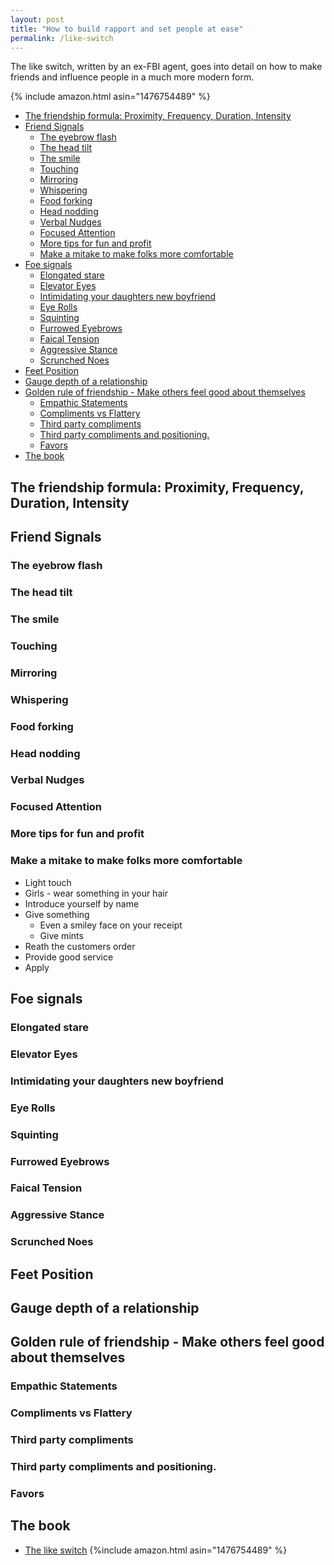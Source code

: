 ```yaml
---
layout: post
title: "How to build rapport and set people at ease"
permalink: /like-switch
---
```


The like switch, written by an ex-FBI agent, goes into detail on how to make friends and influence people in a much more modern form.

{% include amazon.html asin="1476754489" %}

<!-- prettier-ignore-start -->

<!-- vim-markdown-toc-start -->

- [The friendship formula: Proximity, Frequency, Duration, Intensity](#the-friendship-formula-proximity-frequency-duration-intensity)
- [Friend Signals](#friend-signals)
    - [The eyebrow flash](#the-eyebrow-flash)
    - [The head tilt](#the-head-tilt)
    - [The smile](#the-smile)
    - [Touching](#touching)
    - [Mirroring](#mirroring)
    - [Whispering](#whispering)
    - [Food forking](#food-forking)
    - [Head nodding](#head-nodding)
    - [Verbal Nudges](#verbal-nudges)
    - [Focused Attention](#focused-attention)
    - [More tips for fun and profit](#more-tips-for-fun-and-profit)
    - [Make a mitake to make folks more comfortable](#make-a-mitake-to-make-folks-more-comfortable)
- [Foe signals](#foe-signals)
    - [Elongated stare](#elongated-stare)
    - [Elevator Eyes](#elevator-eyes)
    - [Intimidating your daughters new boyfriend](#intimidating-your-daughters-new-boyfriend)
    - [Eye Rolls](#eye-rolls)
    - [Squinting](#squinting)
    - [Furrowed Eyebrows](#furrowed-eyebrows)
    - [Faical Tension](#faical-tension)
    - [Aggressive Stance](#aggressive-stance)
    - [Scrunched Noes](#scrunched-noes)
- [Feet Position](#feet-position)
- [Gauge depth of a relationship](#gauge-depth-of-a-relationship)
- [Golden rule of friendship - Make others feel good about themselves](#golden-rule-of-friendship---make-others-feel-good-about-themselves)
    - [Empathic Statements](#empathic-statements)
    - [Compliments vs Flattery](#compliments-vs-flattery)
    - [Third party compliments](#third-party-compliments)
    - [Third party compliments and positioning.](#third-party-compliments-and-positioning)
    - [Favors](#favors)
- [The book](#the-book)

<!-- vim-markdown-toc-end -->
<!-- prettier-ignore-end -->

## The friendship formula: Proximity, Frequency, Duration, Intensity

## Friend Signals

### The eyebrow flash

### The head tilt

### The smile

### Touching

### Mirroring

### Whispering

### Food forking

### Head nodding

### Verbal Nudges

### Focused Attention

### More tips for fun and profit

### Make a mitake to make folks more comfortable

- Light touch
- Girls - wear something in your hair
- Introduce yourself by name
- Give something
  - Even a smiley face on your receipt
  - Give mints
- Reath the customers order
- Provide good service
- Apply

## Foe signals

### Elongated stare

### Elevator Eyes

### Intimidating your daughters new boyfriend

### Eye Rolls

### Squinting

### Furrowed Eyebrows

### Faical Tension

### Aggressive Stance

### Scrunched Noes

## Feet Position

## Gauge depth of a relationship

## Golden rule of friendship - Make others feel good about themselves

### Empathic Statements

### Compliments vs Flattery

### Third party compliments

### Third party compliments and positioning.

### Favors

## The book

- [The like switch](https://www.amazon.com/Like-Switch-Influencing-Attracting-Winning/dp/1476754489)
  {%include amazon.html asin="1476754489" %}
